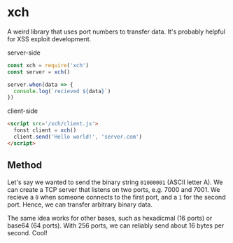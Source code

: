 # xch

A weird library that uses port numbers to transfer data. It's probably helpful for XSS exploit development.


server-side

```js
const xch = require('xch')
const server = xch()

server.when(data => {
  console.log(`recieved ${data}`)
})
```

client-side

```html
<script src='/xch/client.js'>
  fonst client = xch()
  client.send('Hello world!', 'server.com')
</script>
```


## Method

Let's say we wanted to send the binary string `01000001` (ASCII letter A). We can create a TCP server that 
listens on two ports, e.g. 7000 and 7001. We recieve a `0` when someone connects to the first port, and a 
`1` for the second port. Hence, we can transfer arbitrary binary data.

The same idea works for other bases, such as hexadicmal (16 ports) or base64 (64 ports). With 256 ports, 
we can reliably send about 16 bytes per second. Cool!
